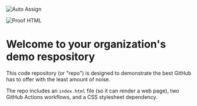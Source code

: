 ![Auto Assign](https://github.com/asyabhs1/demo-repository/actions/workflows/auto-assign.yml/badge.svg)

![Proof HTML](https://github.com/asyabhs1/demo-repository/actions/workflows/proof-html.yml/badge.svg)

# Welcome to your organization's demo respository
This code repository (or "repo") is designed to demonstrate the best GitHub has to offer with the least amount of noise.

The repo includes an `index.html` file (so it can render a web page), two GitHub Actions workflows, and a CSS stylesheet dependency.
